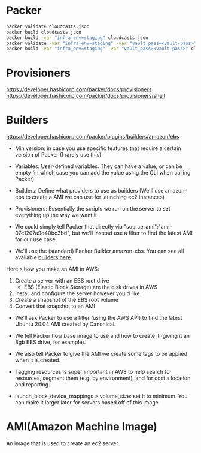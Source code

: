 # Packer

```sh
packer validate cloudcasts.json
packer build cloudcasts.json
packer build -var "infra_env=staging" cloudcasts.json
packer validate -var "infra_env=staging" -var "vault_pass=<vault-pass>" cloudcasts.json
packer build -var "infra_env=staging" -var "vault_pass=<vault-pass>" cloudcasts.json
```

# Provisioners

https://developer.hashicorp.com/packer/docs/provisioners
https://developer.hashicorp.com/packer/docs/provisioners/shell

# Builders

https://developer.hashicorp.com/packer/plugins/builders/amazon/ebs

- Min version: in case you use specific features that require a certain version of Packer (I rarely use this)
- Variables: User-defined variables. They can have a value, or can be empty (in which case you can add the value using the CLI when calling Packer)

- Builders: Define what providers to use as builders (We'll use amazon-ebs to create a AMI we can use for launching ec2 instances)

- Provisioners: Essentially the scripts we run on the server to set everything up the way we want it

- We could simply tell Packer that directly via "source_ami":"ami-07c1207a9d40bc3bd", but we'll instead use a filter to find the latest AMI for our use case.

- We'll use the (standard) Packer Builder amazon-ebs. You can see all available [builders here](https://developer.hashicorp.com/packer/plugins/builders/amazon).

Here's how you make an AMI in AWS:

1. Create a server with an EBS root drive
   - EBS (Elastic Block Storage) are the disk drives in AWS
1. Install and configure the server however you'd like
1. Create a snapshot of the EBS root volume
1. Convert that snapshot to an AMI

- We'll ask Packer to use a filter (using the AWS API) to find the latest Ubuntu 20.04 AMI created by Canonical.

- We tell Packer how base image to use and how to create it (giving it an 8gb EBS drive, for example).

- We also tell Packer to give the AMI we create some tags to be applied when it is created.

- Tagging resources is super important in AWS to help search for resources, segment them (e.g. by environment), and for cost allocation and reporting.

- launch_block_device_mappings > volume_size: set it to minimum. You can make it larger later for servers based off of this image

# AMI(Amazon Machine Image)

An image that is used to create an ec2 server.
